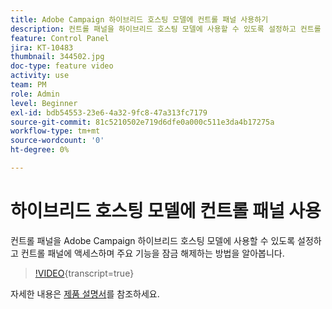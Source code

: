 ```yaml
---
title: Adobe Campaign 하이브리드 호스팅 모델에 컨트롤 패널 사용하기
description: 컨트롤 패널을 하이브리드 호스팅 모델에 사용할 수 있도록 설정하고 컨트롤 패널에 액세스하며 주요 기능을 잠금 해제하는 방법을 알아봅니다.
feature: Control Panel
jira: KT-10483
thumbnail: 344502.jpg
doc-type: feature video
activity: use
team: PM
role: Admin
level: Beginner
exl-id: bdb54553-23e6-4a32-9fc8-47a313fc7179
source-git-commit: 81c5210502e719d6dfe0a000c511e3da4b17275a
workflow-type: tm+mt
source-wordcount: '0'
ht-degree: 0%

---
```


# 하이브리드 호스팅 모델에 컨트롤 패널 사용

컨트롤 패널을 Adobe Campaign 하이브리드 호스팅 모델에 사용할 수 있도록 설정하고 컨트롤 패널에 액세스하며 주요 기능을 잠금 해제하는 방법을 알아봅니다.

>[!VIDEO](https://video.tv.adobe.com/v/344502?learn=on){transcript=true}

자세한 내용은 [제품 설명서](https://experienceleague.adobe.com/docs/control-panel/using/performance-monitoring/external-accounts.html?lang=ko)를 참조하세요.
